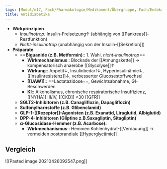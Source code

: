 ```yaml
---
tags: [Modul/m17, Fach/Pharmakologie/Medikament/Übergruppe, Fach/Endokrinologie]
title: Antidiabetika
---
```

- **Wirkprinzipien**
	- *Insulinotrop:* Insulin-Freisetzung↑ (abhängig von [[Pankreas]]-Restfunktion)
	- *Nicht-insulinotrop* (unabhängig von der Insulin-[[Sekretion]])
- **Präparate**
	- ==**Biguanide (z.B. Metformin)**:: 1. Wahl, *nicht-insulinotrop*==
		- **Wirkmechanismus**:: Blockade der [[Atmungskette]] → kompensatorisch anaerobe [[Glycolyse]]↑
		- **Wirkung**:: Appetit↓, Insulinbedarf↓, Hyperinsulinämie↓, [[Insulinresistenz]]↓, verbesserter Glucosestoffwechsel
		- **[[UAW]]**:: ==Lactatazidose==, Gewichtsabnahme, GI-Beschwerden
		- **KI**:: Alkoholismus, chronische respiratorische Insuffizienz, [[NYHA]] III/IV, [[CKD]] <30 [[GFR]]
	- **SGLT2-Inhibitoren (z.B. Canagliflozin, Dapagliflozin)**
	- **Sulfonylharnstoffe (z.B. Glibenclamid)**
	- **GLP-1-[[Rezeptor]]-Agonisten (z.B. Exanatid, Liraglutid, Albiglutid)**
	- **DPP-4-Inhibitoren (Gliptine z.B.Saxagliptin, Sitagliptin)**
	- **α-Glucosidase-Hemmer (z.B. Acarbose):**
		- **Wirkmechanismus**:: Hemmen Kohlenhydrat-[[Verdauung]] → vermeiden postprandiale [[Hyperglycämie]]

## Vergleich
![[Pasted image 20210426092547.png]]